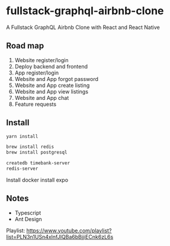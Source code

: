 # fullstack-graphql-airbnb-clone
A Fullstack GraphQL Airbnb Clone with React and React Native

## Road map

1. Website register/login
2. Deploy backend and frontend
3. App register/login
4. Website and App forgot password
5. Website and App create listing
6. Website and App view listings
7. Website and App chat
8. Feature requests

## Install

```sh
yarn install
```

```sh
brew install redis
brew install postgresql
```

```sh
createdb timebank-server
redis-server
```

Install docker
install expo

## Notes

- Typescript
- Ant Design

Playlist: https://www.youtube.com/playlist?list=PLN3n1USn4xlnfJIQBa6bBjjiECnk6zL6s
